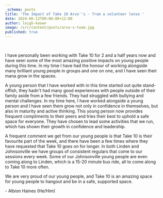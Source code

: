 ```yaml
---
_schema: posts
title: 'The Impact of Take 10 Arvo''s - from a volunteer lense '
date: 2024-06-12T00:00:00+12:00
author: leigh-keown
image: /src/content/posts/arvo-s-team.jpg
published: true
---
```

&nbsp;

I have personally been working with Take 10 for 2 and a half years now and have seen some of the most amazing positive impacts on young people during this time. In my time I have had the honour of working alongside many brilliant young people in groups and one on one, and I have seen their mana grow in the spaces.

A young person that I have worked with in this time started out quite stand-offish, they hadn't had many good experiences with people outside of their family aside from a few friends. They had struggled with bullying and mental challenges. In my time here, I have worked alongside a young person and I have seen them grow not only in confidence in themselves, but also in maturity and active thinking. This young person now provides frequent compliments to their peers and tries their best to uphold a safe space for everyone. They have chosen to lead some activities that we run, which has shown their growth in confidence and leadership.

A frequent comment we get from our young people is that Take 10 is their favourite part of the week, and there have been a few times where they have requested that Take 10 goes on for longer. In both Linden and Johnsonville we have groups of consistent regulars that come to our sessions every week. Some of our Johnsonville young people are even coming along to Linden, which is a 15-20 minute bus ride, all to come along to Take 10 more often.

We are very proud of our young people, and Take 10 is an amazing space for young people to hangout and be in a safe, supported space.

\- Albion Haines (He/Him)
